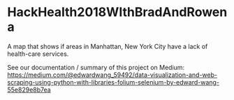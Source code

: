# HackHealth2018WIthBradAndRowena

A map that shows if areas in Manhattan, New York City have a lack of health-care services.

See our documentation / summary of this project on Medium: 
https://medium.com/@edwardwang_59492/data-visualization-and-web-scraping-using-python-with-libraries-folium-selenium-by-edward-wang-55e829e8b7ea
